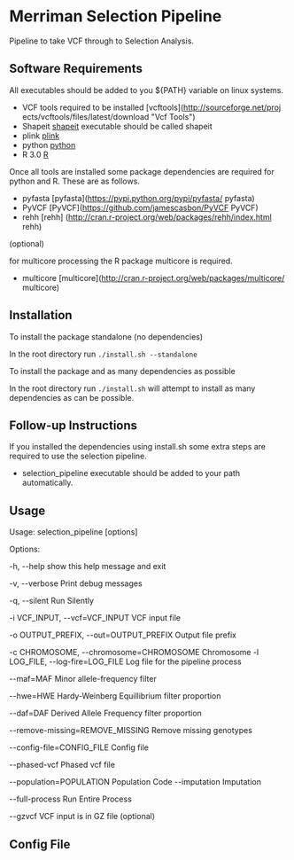 Merriman Selection Pipeline
=========================
Pipeline to take VCF through to Selection Analysis.

Software Requirements
---------------------

All executables should be added to you ${PATH} variable on linux systems.

- VCF tools required to be installed [vcftools](http://sourceforge.net/proj ects/vcftools/files/latest/download "Vcf Tools") 
- Shapeit [shapeit](http://www.shapeit.fr/ "Shapeit") executable should be called shapeit
- plink [plink](http://pngu.mgh.harvard.edu/~purcell/plink/download.shtml "Plink")
- python [python](http://www.python.org/download/ "Python")
- R 3.0 [R](http://cran.at.r-project.org/ "R")

Once all tools are installed some package dependencies are required for python
and R. These are as follows.

- pyfasta [pyfasta](https://pypi.python.org/pypi/pyfasta/ pyfasta)
- PyVCF [PyVCF](https://github.com/jamescasbon/PyVCF PyVCF)
- rehh  [rehh] (http://cran.r-project.org/web/packages/rehh/index.html rehh)

(optional)

for multicore processing the R package multicore is required.

- multicore [multicore](http://cran.r-project.org/web/packages/multicore/ multicore)

Installation
------------

To install the package standalone (no dependencies)

In the root directory run `./install.sh --standalone` 

To install the package and as many dependencies as possible

In the root directory run `./install.sh` will attempt to install as many dependencies as can be possible.



Follow-up Instructions
----------------------

If you installed the dependencies using install.sh some extra steps are required to use the selection pipeline.

- selection_pipeline executable should be added to your path automatically.

Usage
-----

Usage: selection_pipeline [options]

Options:


  -h, --help            show this help message and exit

  -v, --verbose         Print debug messages

  -q, --silent          Run Silently

  -i VCF_INPUT, --vcf=VCF_INPUT VCF input file

  -o OUTPUT_PREFIX, --out=OUTPUT_PREFIX Output file prefix

  -c CHROMOSOME, --chromosome=CHROMOSOME Chromosome
  -l LOG_FILE, --log-fire=LOG_FILE Log file for the pipeline process

  --maf=MAF             Minor allele-frequency filter

  --hwe=HWE             Hardy-Weinberg Equillibrium filter proportion

  --daf=DAF             Derived Allele Frequency filter proportion

  --remove-missing=REMOVE_MISSING Remove missing genotypes

  --config-file=CONFIG_FILE Config file

  --phased-vcf          Phased vcf file

  --population=POPULATION Population Code
  --imputation          Imputation

  --full-process        Run Entire Process

  --gzvcf               VCF input is in GZ file (optional)



Config File
-----------

